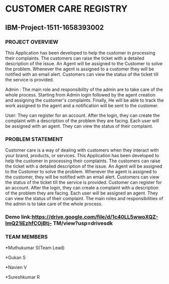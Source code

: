 #                                                                 CUSTOMER CARE REGISTRY
##                                                              IBM-Project-1511-1658393002
### PROJECT OVERVIEW
 
  This Application has been developed to help the customer in processing their
complaints. The customers can raise the ticket with a detailed description of the issue.
An Agent will be assigned to the Customer to solve the problem. Whenever the agent is
assigned to a customer they will be notified with an email alert. Customers can view the
status of the ticket till the service is provided.

  Admin : The main role and responsibility of the admin are to take care of the
whole process. Starting from Admin login followed by the agent creation and assigning
the customer's complaints. Finally, He will be able to track the work assigned to the
agent and a notification will be sent to the customer.

  User: They can register for an account.  After the login, they can create the
complaint with a description of the problem they are facing.  Each user will be assigned
with an agent.  They can view the status of their complaint.

### PROBLEM STATEMENT

  Customer care is a way of dealing with customers when they interact with your
brand, products, or services. This Application has been developed to help the customer
in processing their complaints.
  The customers can raise the ticket with a detailed description of the issue. An
Agent will be assigned to the Customer to solve the problem. Whenever the agent is
assigned to the customer, they will be notified with an email alert. Customers can view
the status of the ticket till the service is provided.
  Customer can register for an account. After the login, they can create a complaint
with a description of the problem they are facing. Each user will be assigned an agent.
They can view the status of their complaint. The main roles and responsibilities of the
admin is to take care of the whole process.


### Demo link:https://drive.google.com/file/d/1c40LL5wwoXQZ-lmQ21iEzhfCOjBtj-  TM/view?usp=drivesdk


### TEAM MEMBERS

*Muthukumar S(Team Lead)

*Gukan S

*Navien V

*Sureshkumar R

























